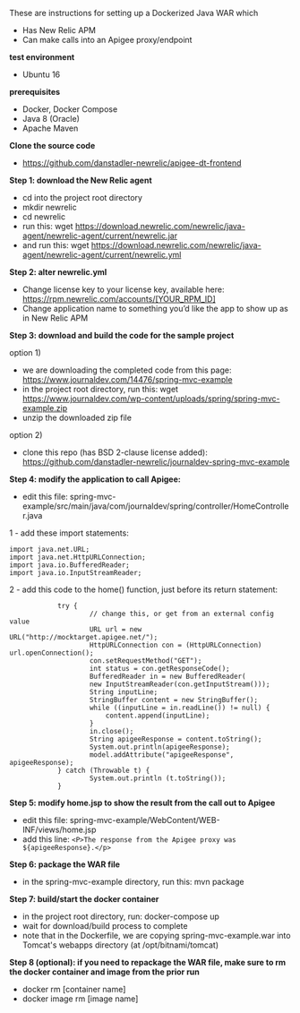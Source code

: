 These are instructions for setting up a Dockerized Java WAR which 
- Has New Relic APM
- Can make calls into an Apigee proxy/endpoint


**test environment**
- Ubuntu 16


**prerequisites**
- Docker, Docker Compose
- Java 8 (Oracle)
- Apache Maven

**Clone the source code**
- https://github.com/danstadler-newrelic/apigee-dt-frontend



**Step 1: download the New Relic agent**
- cd into the project root directory
- mkdir newrelic
- cd newrelic
- run this:
wget https://download.newrelic.com/newrelic/java-agent/newrelic-agent/current/newrelic.jar
- and run this:
wget https://download.newrelic.com/newrelic/java-agent/newrelic-agent/current/newrelic.yml

**Step 2: alter newrelic.yml**
- Change license key to your license key, available here: https://rpm.newrelic.com/accounts/[YOUR_RPM_ID]
- Change application name to something you’d like the app to show up as in New Relic APM


**Step 3: download and build the code for the sample project**

option 1) 

- we are downloading the completed code from this page: https://www.journaldev.com/14476/spring-mvc-example
- in the project root directory, run this:
wget https://www.journaldev.com/wp-content/uploads/spring/spring-mvc-example.zip
- unzip the downloaded zip file

option 2) 

- clone this repo (has BSD 2-clause license added): 
https://github.com/danstadler-newrelic/journaldev-spring-mvc-example



**Step 4: modify the application to call Apigee:**
- edit this file: spring-mvc-example/src/main/java/com/journaldev/spring/controller/HomeController.java

1 - add these import statements:

    import java.net.URL;
    import java.net.HttpURLConnection;
    import java.io.BufferedReader;
    import java.io.InputStreamReader;

2 - add this code to the home() function, just before its return statement:

                try {
                        // change this, or get from an external config value
                        URL url = new URL("http://mocktarget.apigee.net/");
                        HttpURLConnection con = (HttpURLConnection) url.openConnection();
                        con.setRequestMethod("GET");
                        int status = con.getResponseCode();
                        BufferedReader in = new BufferedReader(
                        new InputStreamReader(con.getInputStream()));
                        String inputLine;
                        StringBuffer content = new StringBuffer();
                        while ((inputLine = in.readLine()) != null) {
                            content.append(inputLine);
                        }
                        in.close();
                        String apigeeResponse = content.toString();
                        System.out.println(apigeeResponse);
                        model.addAttribute("apigeeResponse", apigeeResponse);
                } catch (Throwable t) {
                        System.out.println (t.toString());
                }


**Step 5: modify home.jsp to show the result from the call out to Apigee**
- edit this file: spring-mvc-example/WebContent/WEB-INF/views/home.jsp
- add this line: 
`<P>The response from the Apigee proxy was ${apigeeResponse}.</p>`



**Step 6: package the WAR file**
- in the spring-mvc-example directory, run this: mvn package



**Step 7: build/start the docker container**
- in the project root directory, run: docker-compose up
- wait for download/build process to complete
- note that in the Dockerfile, we are copying spring-mvc-example.war into Tomcat's webapps directory (at /opt/bitnami/tomcat)


**Step 8 (optional): if you need to repackage the WAR file, make sure to rm the docker container and image from the prior run**
- docker rm [container name]
- docker image rm [image name]







